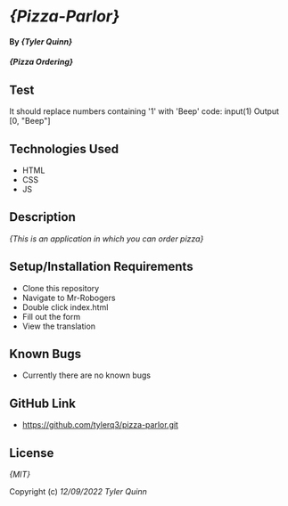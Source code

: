 # _{Pizza-Parlor}_

#### By _**{Tyler Quinn}**_

#### _{Pizza Ordering}_

## Test 
It should replace numbers containing '1' with 'Beep' code: input(1) Output [0, "Beep"]



## Technologies Used

* HTML
* CSS
* JS

## Description

_{This is an application in which you can order pizza}_

## Setup/Installation Requirements

* Clone this repository
* Navigate to Mr-Robogers
* Double click index.html 
* Fill out the form
* View the translation



## Known Bugs

* Currently there are no known bugs

## GitHub Link

* https://github.com/tylerq3/pizza-parlor.git 

## License

_{MIT}_

Copyright (c) _12/09/2022_ _Tyler Quinn_

